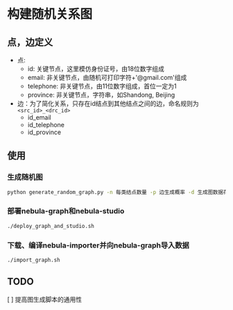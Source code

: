 # 构建随机关系图

## 点，边定义
- 点:
  - id: 关键节点，这里模仿身份证号，由18位数字组成
  - email: 非关键节点，由随机可打印字符+'@gmail.com'组成
  - telephone: 非关键节点，由11位数字组成，首位一定为1
  - province: 非关键节点，字符串，如Shandong, Beijing
- 边：为了简化关系，只存在id结点到其他结点之间的边，命名规则为`<src_id>_<drc_id>`
  - id_email
  - id_telephone
  - id_province

## 使用
### 生成随机图
```bash
python generate_random_graph.py -n 每类结点数量 -p 边生成概率 -d 生成图数据存放目录
```

### 部署nebula-graph和nebula-studio
```bash
./deploy_graph_and_studio.sh
```

### 下载、编译nebula-importer并向nebula-graph导入数据
```bash
./import_graph.sh
```

## TODO
[ ] 提高图生成脚本的通用性
